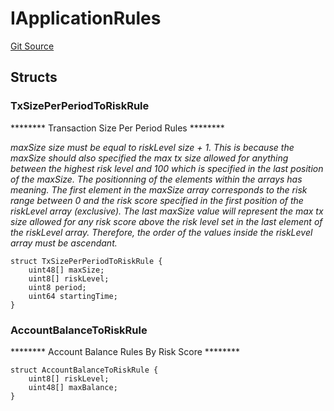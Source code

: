 # IApplicationRules
[Git Source](https://github.com/thrackle-io/rules-protocol/blob/2738cf9716e0fddfad4df13fdb6486b5987af931/src/economic/ruleStorage/RuleDataInterfaces.sol)


## Structs
### TxSizePerPeriodToRiskRule
******** Transaction Size Per Period Rules ********

*maxSize size must be equal to riskLevel size + 1.
This is because the maxSize should also specified the max tx
size allowed for anything between the highest risk level and 100
which is specified in the last position of the maxSize.
The positionning of the elements within the arrays has meaning.
The first element in the maxSize array corresponds to the risk
range between 0 and the risk score specified in the first position
of the riskLevel array (exclusive). The last maxSize value
will represent the max tx size allowed for any risk score above
the risk level set in the last element of the riskLevel array.
Therefore, the order of the values inside the riskLevel
array must be ascendant.*


```solidity
struct TxSizePerPeriodToRiskRule {
    uint48[] maxSize;
    uint8[] riskLevel;
    uint8 period;
    uint64 startingTime;
}
```

### AccountBalanceToRiskRule
******** Account Balance Rules By Risk Score ********


```solidity
struct AccountBalanceToRiskRule {
    uint8[] riskLevel;
    uint48[] maxBalance;
}
```

